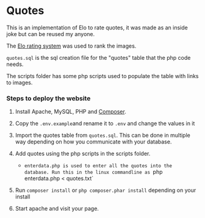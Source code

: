 # Quotes

This is an implementation of Elo to rate quotes, it was made as an inside joke but can be reused my anyone.

The [Elo rating system](https://en.wikipedia.org/wiki/Elo_rating_system) was used to rank the images.

`quotes.sql` is the sql creation file for the "quotes" table that the php code needs. 

The scripts folder has some php scripts used to populate the table with links to images.

### Steps to deploy the website
1. Install Apache, MySQL, PHP and [Composer](https://getcomposer.org/).

2. Copy the `.env.example`and rename it to `.env` and change the values in it 

3. Import the quotes table from `quotes.sql`. This can be done in multiple way depending on how you communicate with your database.

4. Add quotes using the php scripts in the scripts folder.
    * `enterdata.php is used to enter all the quotes into the database.
    Run this in the linux commandline as `php enterdata.php < quotes.txt`

5. Run `composer install` or `php composer.phar install` depending on your install 

6. Start apache and visit your page.
